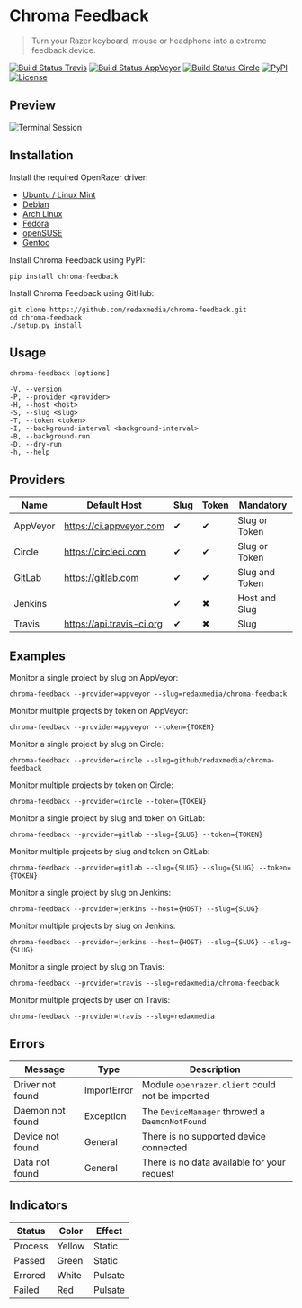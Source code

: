Chroma Feedback
===============

> Turn your Razer keyboard, mouse or headphone into a extreme feedback device.

[![Build Status Travis](https://img.shields.io/travis/redaxmedia/chroma-feedback.svg)](https://travis-ci.org/redaxmedia/chroma-feedback)
[![Build Status AppVeyor](https://img.shields.io/appveyor/ci/redaxmedia/chroma-feedback.svg)](https://ci.appveyor.com/project/redaxmedia/chroma-feedback)
[![Build Status Circle](https://img.shields.io/circleci/project/github/redaxmedia/chroma-feedback.svg)](https://circleci.com/gh/redaxmedia/chroma-feedback)
[![PyPI](https://img.shields.io/pypi/v/chroma-feedback.svg)](https://pypi.org/project/chroma-feedback)
[![License](https://img.shields.io/pypi/l/chroma-feedback.svg)](https://pypi.org/project/chroma-feedback)


Preview
-------

![Terminal Session](https://cdn.rawgit.com/redaxmedia/media/master/chroma-feedback/terminal-session.svg)


Installation
------------

Install the required OpenRazer driver:

* [Ubuntu / Linux Mint](https://openrazer.github.io/#ubuntu)
* [Debian](https://openrazer.github.io/#debian)
* [Arch Linux](https://openrazer.github.io/#arch)
* [Fedora](https://openrazer.github.io/#fedora)
* [openSUSE](https://openrazer.github.io/#opensuse)
* [Gentoo](https://openrazer.github.io/#gentoo)

Install Chroma Feedback using PyPI:

```
pip install chroma-feedback
```

Install Chroma Feedback using GitHub:

```
git clone https://github.com/redaxmedia/chroma-feedback.git
cd chroma-feedback
./setup.py install
```


Usage
-----

```
chroma-feedback [options]

-V, --version
-P, --provider <provider>
-H, --host <host>
-S, --slug <slug>
-T, --token <token>
-I, --background-interval <background-interval>
-B, --background-run
-D, --dry-run
-h, --help
```


Providers
---------

| Name     | Default Host              | Slug | Token | Mandatory         |
|----------|---------------------------|------|-------|-------------------|
| AppVeyor | https://ci.appveyor.com   | ✔    | ✔     | Slug or Token     |
| Circle   | https://circleci.com      | ✔    | ✔     | Slug or Token     |
| GitLab   | https://gitlab.com        | ✔    | ✔     | Slug and Token    |
| Jenkins  |                           | ✔    | ✖     | Host and Slug     |
| Travis   | https://api.travis-ci.org | ✔    | ✖     | Slug              |


Examples
--------

Monitor a single project by slug on AppVeyor:

```
chroma-feedback --provider=appveyor --slug=redaxmedia/chroma-feedback
```

Monitor multiple projects by token on AppVeyor:

```
chroma-feedback --provider=appveyor --token={TOKEN}
```

Monitor a single project by slug on Circle:

```
chroma-feedback --provider=circle --slug=github/redaxmedia/chroma-feedback
```

Monitor multiple projects by token on Circle:

```
chroma-feedback --provider=circle --token={TOKEN}
```

Monitor a single project by slug and token on GitLab:

```
chroma-feedback --provider=gitlab --slug={SLUG} --token={TOKEN}
```

Monitor multiple projects by slug and token on GitLab:

```
chroma-feedback --provider=gitlab --slug={SLUG} --slug={SLUG} --token={TOKEN}
```

Monitor a single project by slug on Jenkins:

```
chroma-feedback --provider=jenkins --host={HOST} --slug={SLUG}
```

Monitor multiple projects by slug on Jenkins:

```
chroma-feedback --provider=jenkins --host={HOST} --slug={SLUG} --slug={SLUG}
```

Monitor a single project by slug on Travis:

```
chroma-feedback --provider=travis --slug=redaxmedia/chroma-feedback
```

Monitor multiple projects by user on Travis:

```
chroma-feedback --provider=travis --slug=redaxmedia
```


Errors
------

| Message          | Type        | Description                                     |
|------------------|-------------|-------------------------------------------------|
| Driver not found | ImportError | Module `openrazer.client` could not be imported |
| Daemon not found | Exception   | The `DeviceManager` throwed a `DaemonNotFound`  |
| Device not found | General     | There is no supported device connected          |
| Data not found   | General     | There is no data available for your request     |


Indicators
----------

| Status  | Color  | Effect  |
|---------|--------|---------|
| Process | Yellow | Static  |
| Passed  | Green  | Static  |
| Errored | White  | Pulsate |
| Failed  | Red    | Pulsate |
